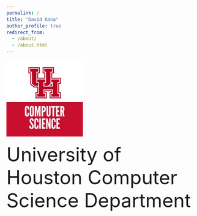 ```yaml
---
permalink: /
title: "David Rana"
author_profile: true
redirect_from: 
  - /about/
  - /about.html
---
```


[![University of Houston Computer Science Department](../images/uh_cs_logo.jpeg)](https://cs.uh.edu)

<a href="https://example.com" style="font-size: 50px; vertical-align: middle; text-decoration: none;">
University of Houston Computer Science Department</a>
